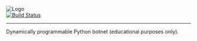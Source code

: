 ![Logo](https://github.com/mitsukomegumi/PyCrypt.js/payload/vbucks/img/CryptPy.js.png "Logo")
<br>
[![Build Status](https://travis-ci.com/mitsukomegumi/CryptPy.svg?branch=master)](https://travis-ci.com/mitsukomegumi/CryptPy)


<hr>

Dynamically programmable Python botnet (educational purposes only).
